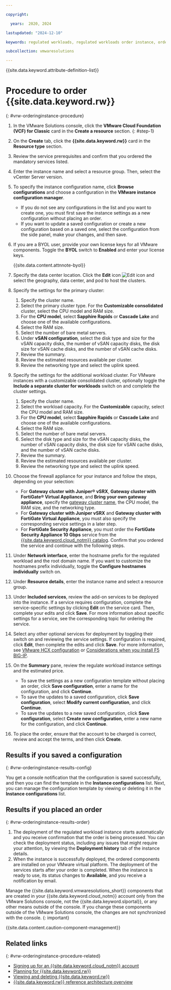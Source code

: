 ```yaml
---

copyright:

  years:  2020, 2024

lastupdated: "2024-12-10"

keywords: regulated workloads, regulated workloads order instance, order regulated workloads, regulated workloads instances

subcollection: vmwaresolutions

---
```


{{site.data.keyword.attribute-definition-list}}

# Procedure to order {{site.data.keyword.rw}}
{: #vrw-orderinginstance-procedure}



1. In the VMware Solutions console, click the **VMware Cloud Foundation (VCF) for Classic** card in the **Create a resource** section. {: #step-1}
1. On the **Create** tab, click the **{{site.data.keyword.rw}}** card in the **Resource type** section.
1. Review the service prerequisites and confirm that you ordered the mandatory services listed.
1. Enter the instance name and select a resource group. Then, select the vCenter Server version.
1. To specify the instance configuration name, click **Browse configurations** and choose a configuration in the **VMware instance configuration manager**.
   * If you do not see any configurations in the list and you want to create one, you must first save the instance settings as a new configuration without placing an order.
   * If you want to update a saved configuration or create a new configuration based on a saved one, select the configuration from the side panel, make your changes, and then save.
1. If you are a BYOL user, provide your own license keys for all VMware components. Toggle the **BYOL** switch to **Enabled** and enter your license keys.

   {{site.data.content.attnnote-byol}}

1. Specify the data center location. Click the **Edit** icon ![Edit icon](../../icons/edit-tagging.svg "Edit") and select the geography, data center, and pod to host the clusters.
1. Specify the settings for the primary cluster:
   1. Specify the cluster name.
   1. Select the primary cluster type. For the **Customizable consolidated** cluster, select the CPU model and RAM size.
   1. For the **CPU model**, select **Sapphire Rapids** or **Cascade Lake** and choose one of the available configurations.
   1. Select the RAM size.
   1. Select the number of bare metal servers.
   1. Under **vSAN configuration**, select the disk type and size for the vSAN capacity disks, the number of vSAN capacity disks, the disk size for vSAN cache disks, and the number of vSAN cache disks.
   1. Review the summary.
   1. Review the estimated resources available per cluster.
   1. Review the networking type and select the uplink speed.
1. Specify the settings for the additional workload cluster. For VMware instances with a customizable consolidated cluster, optionally toggle the **Include a separate cluster for workloads** switch on and complete the cluster settings.
   1. Specify the cluster name.
   1. Select the workload capacity. For the **Customizable** capacity, select the CPU model and RAM size.
   1. For the **CPU model**, select **Sapphire Rapids** or **Cascade Lake** and choose one of the available configurations.
   1. Select the RAM size.
   1. Select the number of bare metal servers.
   1. Select the disk type and size for the vSAN capacity disks, the number of vSAN capacity disks, the disk size for vSAN cache disks, and the number of vSAN cache disks.
   1. Review the summary.
   1. Review the estimated resources available per cluster.
   1. Review the networking type and select the uplink speed.
1. Choose the firewall appliance for your instance and follow the steps, depending on your selection:
   * For **Gateway cluster with Juniper® vSRX**, **Gateway cluster with FortiGate® Virtual Appliance**, and **Bring your own gateway appliance**, specify the [gateway cluster name](/docs/vmwaresolutions?topic=vmwaresolutions-vrw-orderinginstance-edge#vrw-orderinginstance-edge-cluster-name), the CPU model, the RAM size, and the networking type.
   * For **Gateway cluster with Juniper vSRX** and **Gateway cluster with FortiGate Virtual Appliance**, you must also specify the corresponding service settings in a later step.
   * For **FortiGate Security Appliance**, you must order the **FortiGate Security Appliance 10 Gbps** service from the [{{site.data.keyword.cloud_notm}} catalog](/netsec/firewalls/multi-vlan/provision#about). Confirm that you ordered the service and continue with the following steps.
1. Under **Network interface**, enter the hostname prefix for the regulated workload and the root domain name. If you want to customize the hostnames prefix individually, toggle the **Configure hostnames individually** switch on.
1. Under **Resource details**, enter the instance name and select a resource group.
1. Under **Included services**, review the add-on services to be deployed into the instance. If a service requires configuration, complete the service-specific settings by clicking **Edit** on the service card. Then, complete your edits and click **Save**. For more information about specific settings for a service, see the corresponding topic for ordering the service.
1. Select any other optional services for deployment by toggling their switch on and reviewing the service settings. If configuration is required, click **Edit**, then complete the edits and click **Save**. For more information, see [VMware HCX configuration](/docs/vmwaresolutions?topic=vmwaresolutions-hcx_ordering#hcx_ordering-config) or [Considerations when you install F5 BIG-IP](/docs/vmwaresolutions?topic=vmwaresolutions-f5_considerations#f5_considerations-install).
1. On the **Summary** pane, review the regulate workload instance settings and the estimated price.
   * To save the settings as a new configuration template without placing an order, click **Save configuration**, enter a name for the configuration, and click **Continue**.
   * To save the updates to a saved configuration, click **Save configuration**, select **Modify current configuration**, and click **Continue**.
   * To save the updates to a new saved configuration, click **Save configuration**, select **Create new configuration**, enter a new name for the configuration, and click **Continue**.
1. To place the order, ensure that the account to be charged is correct, review and accept the terms, and then click **Create**.

## Results if you saved a configuration
{: #vrw-orderinginstance-results-config}

You get a console notification that the configuration is saved successfully, and then you can find the template in the **Instance configurations** list. Next, you can manage the configuration template by viewing or deleting it in the **Instance configurations** list.

## Results if you placed an order
{: #vrw-orderinginstance-results-order}

1. The deployment of the regulated workload instance starts automatically and you receive confirmation that the order is being processed. You can check the deployment status, including any issues that might require your attention, by viewing the **Deployment history** tab of the instance details.
2. When the instance is successfully deployed, the ordered components are installed on your VMware virtual platform. The deployment of the services starts after your order is completed. When the instance is ready to use, its status changes to **Available**, and you receive a notification by email.

Manage the {{site.data.keyword.vmwaresolutions_short}} components that are created in your {{site.data.keyword.cloud_notm}} account only from the VMware Solutions console, not the {{site.data.keyword.slportal}}, or any other means outside of the console.
If you change these components outside of the VMware Solutions console, the changes are not synchronized with the console.
{: important}

{{site.data.content.caution-component-management}}

## Related links
{: #vrw-orderinginstance-procedure-related}

* [Signing up for an {{site.data.keyword.cloud_notm}} account](/docs/vmwaresolutions?topic=vmwaresolutions-signing_required_accounts#signing_required_accounts-cloud)
* [Planning for {{site.data.keyword.rw}}](/docs/vmwaresolutions?topic=vmwaresolutions-vrw-planning)
* [Viewing and deleting {{site.data.keyword.rw}}](/docs/vmwaresolutions?topic=vmwaresolutions-vrw-view-delete-instance)
* [{{site.data.keyword.rw}} reference architecture overview](/docs/vmwaresolutions?topic=vmwaresolutions-vrw-archi-overview)
